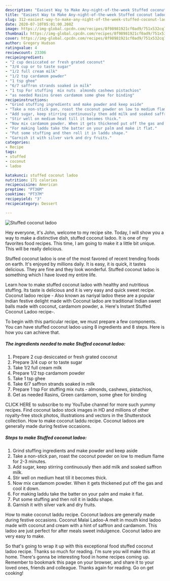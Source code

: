 ```yaml
---
description: "Easiest Way to Make Any-night-of-the-week Stuffed coconut ladoo"
title: "Easiest Way to Make Any-night-of-the-week Stuffed coconut ladoo"
slug: 312-easiest-way-to-make-any-night-of-the-week-stuffed-coconut-ladoo
date: 2020-07-10T05:01:00.208Z
image: https://img-global.cpcdn.com/recipes/8f98981921cf0ad9/751x532cq70/stuffed-coconut-ladoo-recipe-main-photo.jpg
thumbnail: https://img-global.cpcdn.com/recipes/8f98981921cf0ad9/751x532cq70/stuffed-coconut-ladoo-recipe-main-photo.jpg
cover: https://img-global.cpcdn.com/recipes/8f98981921cf0ad9/751x532cq70/stuffed-coconut-ladoo-recipe-main-photo.jpg
author: Gregory Hudson
ratingvalue: 4
reviewcount: 23306
recipeingredient:
- "2 cup desiccated or fresh grated coconut"
- "3/4 cup or to taste sugar"
- "1/2 full cream milk"
- "1/2 tsp cardamom powder"
- "1 tsp ghee"
- "6/7 saffron strands soaked in milk"
- "1 tsp For stuffing  mix nuts  almonds cashews pistachios"
- "as needed Rasins Green cardamom some ghee for binding"
recipeinstructions:
- "Grind stuffing ingredients and make powder and keep aside"
- "Take a non-stick pan, roast the coconut powder on low to medium flame for 2-3 minutes."
- "Add sugar, keep stirring continuously then add milk and soaked saffron milk."
- "Stir well on medium heat till it becomes thick."
- "Now mix cardamom powder. When it gets thickened put off the gas and cool it down."
- "For making laddu take the batter on your palm and make it flat."
- "Put some stuffing and then roll it in laddu shape."
- "Garnish it with silver vark and dry fruits."
categories:
- Recipe
tags:
- stuffed
- coconut
- ladoo

katakunci: stuffed coconut ladoo 
nutrition: 171 calories
recipecuisine: American
preptime: "PT36M"
cooktime: "PT37M"
recipeyield: "3"
recipecategory: Dessert

---
```



![Stuffed coconut ladoo](https://img-global.cpcdn.com/recipes/8f98981921cf0ad9/751x532cq70/stuffed-coconut-ladoo-recipe-main-photo.jpg)

Hey everyone, it's John, welcome to my recipe site. Today, I will show you a way to make a distinctive dish, stuffed coconut ladoo. It is one of my favorites food recipes. This time, I am going to make it a little bit unique. This will be really delicious.

Stuffed coconut ladoo is one of the most favored of recent trending foods on earth. It's enjoyed by millions daily. It is easy, it is quick, it tastes delicious. They are fine and they look wonderful. Stuffed coconut ladoo is something which I have loved my entire life.

Learn how to make stuffed coconut ladoo with healthy and nutritious stuffing. Its taste is delicious and it is very easy and quick sweet recipe. Coconut ladoo recipe - Also known as nariyal ladoo these are a popular Indian festive delight made with Coconut ladoo are traditional Indian sweet balls made with coconut, cardamom powder, a. Here&#39;s Instant Stuffed Coconut Ladoo recipe-.


To begin with this particular recipe, we must prepare a few components. You can have stuffed coconut ladoo using 8 ingredients and 8 steps. Here is how you can achieve that.

<!--inarticleads1-->

##### The ingredients needed to make Stuffed coconut ladoo:

1. Prepare 2 cup desiccated or fresh grated coconut
1. Prepare 3/4 cup or to taste sugar
1. Take 1/2 full cream milk
1. Prepare 1/2 tsp cardamom powder
1. Take 1 tsp ghee
1. Take 6/7 saffron strands soaked in milk
1. Prepare 1 tsp For stuffing  mix nuts - almonds, cashews, pistachios,
1. Get as needed Rasins, Green cardamom, some ghee for binding


CLICK HERE to subscribe to my YouTube channel for more such yummy recipes. Find coconut ladoo stock images in HD and millions of other royalty-free stock photos, illustrations and vectors in the Shutterstock collection. How to make coconut laddu recipe. Coconut ladoos are generally made during festive occasions. 

<!--inarticleads2-->

##### Steps to make Stuffed coconut ladoo:

1. Grind stuffing ingredients and make powder and keep aside
1. Take a non-stick pan, roast the coconut powder on low to medium flame for 2-3 minutes.
1. Add sugar, keep stirring continuously then add milk and soaked saffron milk.
1. Stir well on medium heat till it becomes thick.
1. Now mix cardamom powder. When it gets thickened put off the gas and cool it down.
1. For making laddu take the batter on your palm and make it flat.
1. Put some stuffing and then roll it in laddu shape.
1. Garnish it with silver vark and dry fruits.


How to make coconut laddu recipe. Coconut ladoos are generally made during festive occasions. Coconut Malai Ladoo-A melt in mouth kind ladoo made with coconut and cream with a hint of saffron and cardamom. This ladoo are just perfect for after meals sweet indulgence. Coconut ladoo are very easy to make. 

So that's going to wrap it up with this exceptional food stuffed coconut ladoo recipe. Thanks so much for reading. I'm sure you will make this at home. There's gonna be interesting food in home recipes coming up. Remember to bookmark this page on your browser, and share it to your loved ones, friends and colleague. Thanks again for reading. Go on get cooking!
